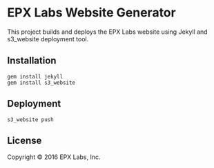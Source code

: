 # EPX Labs Website Generator 

This project builds and deploys the EPX Labs website using Jekyll and s3_website deployment tool.

## Installation

    gem install jekyll
    gem install s3_website

## Deployment

    s3_website push

## License

Copyright © 2016 EPX Labs, Inc.
